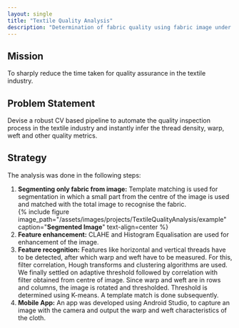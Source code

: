 ```yaml
---
layout: single
title: "Textile Quality Analysis"
description: "Determination of fabric quality using fabric image under pick glass"
---
```


## Mission
To sharply reduce the time taken for quality assurance in the textile industry.  
## Problem Statement
Devise a robust CV based pipeline to automate the quality inspection process in the textile industry and instantly infer the thread density, warp, weft and other quality metrics.

## Strategy
The analysis was done in the following steps:

1. __Segmenting only fabric from image:__
Template matching is used for segmentation in which a small part from the centre of the image is used and matched with the total image to recognise the fabric.  
{% include figure image_path="/assets/images/projects/TextileQualityAnalysis/example" caption="**Segmented Image**" text-align=center %}
1. __Feature enhancement:__ CLAHE and Histogram Equalisation are used for enhancement of the image.
1. __Feature recognition:__ Features like horizontal and vertical threads have to be detected, after which warp and weft have to be measured. For this, filter correlation, Hough transforms and clustering algorithms are used.  
We finally settled on adaptive threshold followed by correlation with filter obtained from centre of image. Since warp and weft are in rows and columns, the image is rotated and thresholded. Threshold is determined using K-means. A template match is done subsequently.
1. __Mobile App:__ An app was developed using Android Studio, to capture an image with the camera and output the warp and weft characteristics of the cloth.



